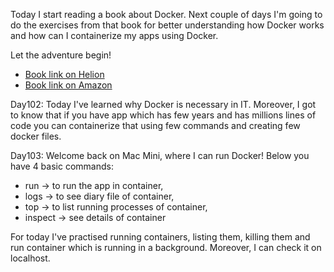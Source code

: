 Today I start reading a book about Docker. Next couple of days I'm going to do the exercises from that book for better 
understanding how Docker works and how can I containerize my apps using Docker.

Let the adventure begin!
- [Book link on Helion](https://helion.pl/ksiazki/nauka-dockera-w-miesiac-elton-stoneman,naudoc.htm#format/d)
- [Book link on Amazon](https://www.amazon.pl/Learn-Docker-Month-Lunches-Stoneman/dp/1617297054)

<p>Day102: Today I've learned why Docker is necessary in IT. Moreover, I got to know that if you have app which has few
years and has millions lines of code you can containerize that using few commands and creating few docker files.</p>

<p>Day103: Welcome back on Mac Mini, where I can run Docker! Below you have 4 basic commands:</p>

- run -> to run the app in container,
- logs -> to see diary file of container,
- top -> to list running processes of container,
- inspect -> see details of container

<p> For today I've practised running containers, listing them, killing them and run container which is running in a 
background. Moreover, I can check it on localhost.</p>